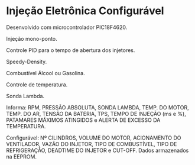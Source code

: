 # Injeção Eletrônica Configurável

Desenvolvido com microcontrolador PIC18F4620.

Injeção mono-ponto.

Controle PID para o tempo de abertura dos injetores.

Speedy-Density.

Combustível Álcool ou Gasolina.

Controle de temperatura.

Sonda Lambda.

Informa: RPM, PRESSÃO ABSOLUTA, SONDA LAMBDA, TEMP. DO MOTOR, TEMP. DO AR, TENSÃO DA BATERIA, TPS, TEMPO DE INJEÇÃO (ms e %), PATAMARES MÁXIMOS ATINGIDOS e ALERTA DE EXCESSO DA TEMPERATURA.

Configurável: Nº CILINDROS, VOLUME DO MOTOR, ACIONAMENTO DO VENTILADOR, VAZÃO DO INJETOR, TIPO DE COMBUSTÍVEL, TIPO DE REFRIGERAÇÃO, DEADTIME DO INJETOR e CUT-OFF.
Dados armazenados na EEPROM.

